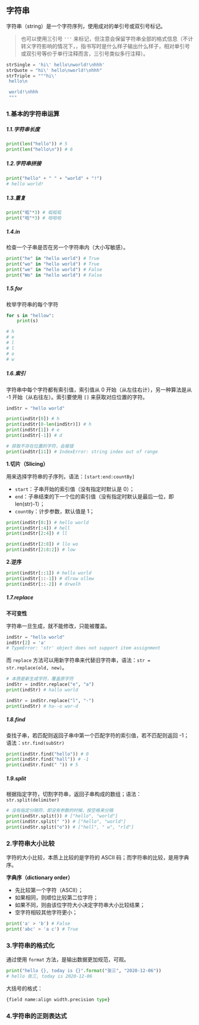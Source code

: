 ## 字符串

字符串（string）是一个字符序列，使用成对的单引号或双引号标记。

> 也可以使用三引号 `'''` 来标记，但注意会保留字符串全部的格式信息（不计转义字符影响的情况下，，指书写时是什么样子输出什么样子，相对单引号或双引号等价于单行注释而言，三引号类似多行注释）。

```python
strSingle = 'hi\' hello\nworld!\nhhh'
strQuote = "hi\' hello\nworld!\nhhh"
strTriple = """hi\'
 hello\n

 world!\nhhh
 """
```

### 1.基本的字符串运算

##### 1.1.字符串长度

```python
print(len("hello")) # 5
print(len("hello\n")) # 6
```

##### 1.2.字符串拼接

```python
print("hello" + " " + "world" + "!")
# hello world!
```

##### 1.3.重复

```python
print("呱"*3) # 呱呱呱
print("哈"*3) # 哈哈哈
```

##### 1.4.in

检查一个子串是否在另一个字符串内（大小写敏感）。

```python
print("he" in "hello world") # True
print("wo" in "hello world") # True
print("we" in "hello world") # False
print("Wo" in "hello world") # False
```

##### 1.5.for

枚举字符串的每个字符

```python
for s in "hellow":
    print(s)

# h
# e
# l
# l
# o
# w
```

##### 1.6.索引

字符串中每个字符都有索引值，索引值从 0 开始（从左往右计），另一种算法是从 -1 开始（从右往左）。索引要使用 `[]` 来获取对应位置的字符。

```python
indStr = "hello world"

print(indStr[0]) # h
print(indStr[0-len(indStr)]) # h
print(indStr[1]) # e
print(indStr[-1]) # d

# 获取不存在位置的字符，会报错
print(indStr[11]) # IndexError: string index out of range
```

**1.切片（Slicing）**

用来选择字符串的子序列，语法：`[start:end:countBy]`

- `start`：子串开始的索引值（没有指定时默认是 0）；
- `end`：子串结束的下一个位的索引值（没有指定时默认是最后一位，即 len(str)-1）；
- `countBy`：计步参数，默认值是 1；

```python
print(indStr[0:]) # hello world
print(indStr[:4]) # hell
print(indStr[2:4]) # ll

print(indStr[2:8]) # llo wo
print(indStr[2:8:2]) # low
```

**2.逆序**

```python
print(indStr[::1]) # hello world
print(indStr[::-1]) # dlrow ollew
print(indStr[::-2]) # drwolh
```

##### 1.7.replace

**不可变性**

字符串一旦生成，就不能修改，只能被覆盖。

```python
indStr = "hello world"
indStr[2] = 'a'
# TypeError: 'str' object does not support item assignment
```

而 `replace` 方法可以用新字符串来代替旧字符串，语法：`str = str.replace(old, new)`。

```python
# 本质是新生成字符，覆盖原字符
indStr = indStr.replace("e", "a")
print(indStr) # hallo world

indStr = indStr.replace("l", "-")
print(indStr) # ha--o wor-d
```

##### 1.8.find

查找子串，若匹配则返回子串中第一个匹配字符的索引值，若不匹配则返回 -1；语法：`str.find(subStr)`

```python
print(indStr.find("hello")) # 0
print(indStr.find("hall")) # -1
print(indStr.find(" ")) # 5
```

##### 1.9.split

根据指定字符，切割字符串，返回子串构成的数组；语法：`str.split(delimiter)`

```python
# 没有指定分隔符，即没有参数的时候，按空格来分隔
print(indStr.split()) # ["hello", "world"]
print(indStr.split(" ")) # ["hello", "world"]
print(indStr.split("o")) # ["hell", " w", "rld"]
```

### 2.字符串大小比较

字符的大小比较，本质上比较的是字符的 ASCII 码；而字符串的比较，是用字典序。

**字典序（dictionary order）**

- 先比较第一个字符（ASCII）；
- 如果相同，则顺位比较第二位字符；
- 如果不同，则由该位字符大小决定字符串大小比较结果；
- 空字符相较其他字符更小；

```python
print('a' > 'b') # False
print('abc' > 'a c') # True
```

### 3.字符串的格式化

通过使用 `format` 方法，是输出数据更加规范，可观。

```python
print("hello {}, today is {}".format("张三", "2020-12-06"))
# hello 张三, today is 2020-12-06
```

大括号的格式：

```python
{field name:align width.precision type}
```

### 4.字符串的正则表达式


